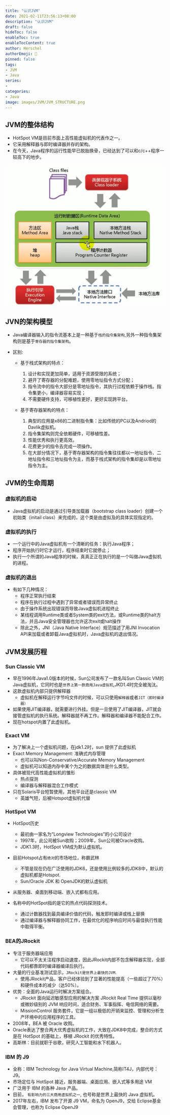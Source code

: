 ```yaml
---
title: "认识JVM"
date: 2021-02-11T23:56:13+08:00
description: "认识JVM"
draft: false
hideToc: false
enableToc: true
enableTocContent: true
author: Herschel
authorEmoji: 🎅
pinned: false
tags:
- JVM
- Java
series:
-
categories:
- Java
image: images/JVM/JVM_STRUCTURE.png
---
```

## JVM的整体结构
- HotSpot VM是目前市面上高性能虚拟机的代表作之一。
- 它采用解释器与即时编译器并存的架构。
- 在今天，Java程序的运行性能早已脱胎换骨，已经达到了可以和c/c++程序一较高下的地步。

![JVM的整体结构](/images/JVM/JVM_STRUCTURE.png)

## JVN的架构模型
- Java编译器输入的指令流基本上是一种基于`栈的指令集架构`,另外一种指令集架构则是基于`寄存器的指令集架构`。

- 区别:
    - 基于栈式架构的特点：
        1. 设计和实现更加简单，适用于资源受限的系统；
        2. 避开了寄存器的分配难题，使用零地址指令方式分配；
        3. 指令流中的指令大部分是零地址指令，其执行过程依赖于操作栈。指令集更小，编译器容易实现；
        4. 不需要硬件支持，可移植性更好，更好实现跨平台。

    - 基于寄存器架构的特点：
        1. 典型的应用是x86的二进制指令集：比如传统的PC以及Andriod的Davlik虚拟机。
        2. 指令集架构则完全依赖硬件，可移植性差。
        3. 性能优秀和执行更高效。
        4. 花费更少的指令去完成一项操作。
        5. 在大部分情况下，基于寄存器架构的指令集往往都以一地址指令、二地址指令和三地址指令为主，而基于栈式架构的指令集却是以零地址指令为主。

## JVM的生命周期
### 虚拟机的启动
- Java虚拟机的启动是通过引导类加载器（bootstrap class loader）创建一个初始类（initail class）来完成的，这个类是由虚拟及的具体实现指定的。

### 虚拟机的执行
- 一个运行中的Java虚拟机有一个清晰的任务：执行Java程序；
- 程序开始执行时它才运行，程序结束时它就停止；
- 执行一个所谓的Java程序的时候，真真正正在执行的是一个叫做Java虚拟机的进程。

### 虚拟机的退出
- 有如下几种情况：
    - 程序正常执行结束
    - 程序在执行过程中遇到了异常或者错误而异常终止
    - 由于操作系统出现错误而导致Java虚拟机进程终止
    - 某线程调用Runtime类或者System类的exit方法，或Runtime类的halt方法，并且Java安全管理器也允许这次exit或halt操作
    - 除此之外，JNI（Java Native Interface）规范描述了用JNI Invocation API来加载或者卸载Java虚拟机时，Java虚拟机的退出情况。

## JVM发展历程
### Sun Classic VM
- 早在1996年Java1.0版本的时候，Sun公司发布了一款名叫Sun Classic VM的Java虚拟机，它同时也是`世界上第一款商用Java虚拟机`,JKD1.4时完全被淘汰。
- 这款虚拟机内部只提供解释器
    - 虚拟机在解释运行字节吗文件的时候，可以只使用`解释器`或者`JIT（即时编译器）`
- 如果使用JIT编译器，就需要进行外挂。但是一旦使用了JIT编译器，JIT就会接管虚拟机的执行系统。解释器就不再工作。解释器和编译器不能配合工作。
- 现在hotspot内置了此虚拟机。

### Exact VM
- 为了解决上一个虚拟机问题，在jdk1.2时，sun 提供了此虚拟机
- Exact Memory Management: 准确式内存管理
    - 也可以叫Non-Conservative/Accurate Memory Management
    - 虚拟机可以知道内存中某个为之的数据具体是什么类型。
- 具体被现代高性能虚拟机的雏形
    - 热点探测
    - 编译器与解释器混合工作模式
- 只在Solaris平台短暂使用，其他平台还是classic VM
    - 英雄气短，后被Hotspot虚拟机代替

### HotSpot VM
- HotSpot历史
    - 最初由一家名为“Longview Technologies”的小公司设计
    - 1997年，此公司被Sun收购；2009年，Sun公司被Oracle收购。
    - JDK1.3时，HotSpot VM成为默认虚拟机。

- 目前Hotspot占有`绝对`的市场地位，称霸武林
    - 不管是现在仍在广泛使用的JDK6，还是使用比例较多的JDK8中，默认的虚拟机都是Hotspot.
    - Sun/Oracle JDK 和 OpenJDK的默认虚拟机
- 从服务器、桌面到移动端、嵌入式都有应用。
- 名称中的HotSpot指的是它的热点代码探测技术。
    - 通过计数器找到最具编译价值的代码，触发即时编译或栈上替换
    - 通过编译器与解释器协同工作，在最优化的程序响应时间与最佳执行性能中取得平衡。

### BEA的JRockit
- 专注于服务器端应用
    - 它可以不太关注程序启动速度，因此JRockit内部不包含解释器实现，全部代码都靠即时编译器编译后执行。
- 大量的行业基准测试显示，`JRockit是世界上最快的JVM`.
    - 使用JRockit产品，客户已经体验到了显著的性能提高（一些超过了70%）和硬件成本的减少（达50%）。
- 优势：全面的Java运行时解决方案组合。
    - JRockit 面向延迟敏感型应用的解决方案 JRockit Real Time 提供以毫秒或微妙级别的 JVM 响应时间，适合财务、军事指挥、电信网络的需要。
    - MissionControl 服务套件，它是一组以极低的开销来监控、管理和分析生产环境中的应用程序的工具。
- 2008年，BEA 被 Oracle 收购。
- Oracle表达了整合两大优秀虚拟机的工作，大致在JDK8中完成，整合的方式是在 HotSpot 的基础上，移植 JRockit 的优秀特性。
- 高斯林：目前就职于谷歌，研究人工智能和水下机器人。

### IBM 的 J9
- 全称：IBM Technology for Java Virtual Machine,简称IT4J，内部代号：J9。
- 市场定位与 HotSpot 接近，服务器端、桌面应用、嵌入式等多用途 VM
- 广泛用于 IBM 的各种 Java 产品。
- 目前， `有影响力的三大商用虚拟机之一`, 也号称是世界上最快的 Java 虚拟机。
- 2017年左右，IBM 发布了开源 J9 VM，命名为 OpenJ9，交给 Eclipse基金会管理，也称为 Eclipse OpenJ9

